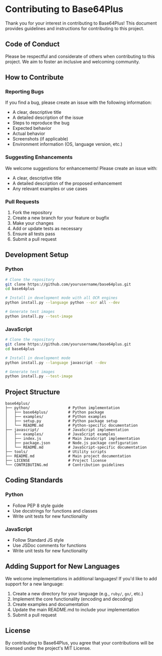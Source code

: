 # Contributing to Base64Plus

Thank you for your interest in contributing to Base64Plus! This document provides guidelines and instructions for contributing to this project.

## Code of Conduct

Please be respectful and considerate of others when contributing to this project. We aim to foster an inclusive and welcoming community.

## How to Contribute

### Reporting Bugs

If you find a bug, please create an issue with the following information:

- A clear, descriptive title
- A detailed description of the issue
- Steps to reproduce the bug
- Expected behavior
- Actual behavior
- Screenshots (if applicable)
- Environment information (OS, language version, etc.)

### Suggesting Enhancements

We welcome suggestions for enhancements! Please create an issue with:

- A clear, descriptive title
- A detailed description of the proposed enhancement
- Any relevant examples or use cases

### Pull Requests

1. Fork the repository
2. Create a new branch for your feature or bugfix
3. Make your changes
4. Add or update tests as necessary
5. Ensure all tests pass
6. Submit a pull request

## Development Setup

### Python

```bash
# Clone the repository
git clone https://github.com/yourusername/base64plus.git
cd base64plus

# Install in development mode with all OCR engines
python install.py --language python --ocr all --dev

# Generate test images
python install.py --test-image
```

### JavaScript

```bash
# Clone the repository
git clone https://github.com/yourusername/base64plus.git
cd base64plus

# Install in development mode
python install.py --language javascript --dev

# Generate test images
python install.py --test-image
```

## Project Structure

```
base64plus/
├── python/                 # Python implementation
│   ├── base64plus/         # Python package
│   ├── examples/           # Python examples
│   ├── setup.py            # Python package setup
│   └── README.md           # Python-specific documentation
├── javascript/             # JavaScript implementation
│   ├── examples/           # JavaScript examples
│   ├── index.js            # Main JavaScript implementation
│   ├── package.json        # Node.js package configuration
│   └── README.md           # JavaScript-specific documentation
├── tools/                  # Utility scripts
├── README.md               # Main project documentation
├── LICENSE                 # Project license
└── CONTRIBUTING.md         # Contribution guidelines
```

## Coding Standards

### Python

- Follow PEP 8 style guide
- Use docstrings for functions and classes
- Write unit tests for new functionality

### JavaScript

- Follow Standard JS style
- Use JSDoc comments for functions
- Write unit tests for new functionality

## Adding Support for New Languages

We welcome implementations in additional languages! If you'd like to add support for a new language:

1. Create a new directory for your language (e.g., `ruby/`, `go/`, etc.)
2. Implement the core functionality (encoding and decoding)
3. Create examples and documentation
4. Update the main README.md to include your implementation
5. Submit a pull request

## License

By contributing to Base64Plus, you agree that your contributions will be licensed under the project's MIT License.